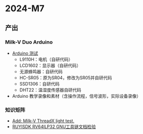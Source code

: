 # 2024-M7

## 产出

### Milk-V Duo Arduino

- [Arduino 测试](https://github.com/ArielHeleneto/Work-PLCT/tree/master/duo/Arduino)
  - L9110H：电机（自研代码）
  - LCD1602：显示器（自研代码）
  - 无源蜂鸣器：自研代码
  - HC-SR05：原为SR04，修改为SR05并自研代码
  - SSD1306：自研代码
  - DHT22：温湿度传感器自研代码
- Arduino 教学录像和素材（含操作流程，信号波形，实际设备录像）

### 知识矩阵

- [Add: Milk-V ThreadX light test.](https://github.com/KevinMX/support-matrix/commit/239ee53b366cbf28e8f19ab95883854f3f0d6cfc)
- [RUYISDK RV64ILP32 GNU工具链文档检验](https://github.com/ArielHeleneto/Work-PLCT/tree/master/newtoolchain/RV64ILP32.md)